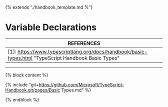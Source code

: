 {% extends "./handbook_template.md %"}

# Variable Declarations

| REFERENCES                               |
| ---------------------------------------- |
| [1]: https://www.typescriptlang.org/docs/handbook/basic-types.html "TypeScript Handbook Basic Types" |

---



{% block content %}

{% include "git+https://github.com/Microsoft/TypeScript-Handbook.git/pages/Basic Types.md" %}

{% endblock %}